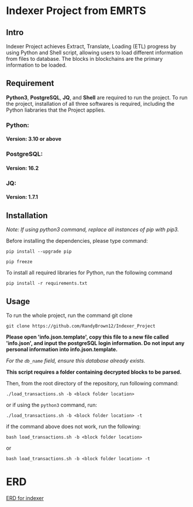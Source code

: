 # Indexer Project from EMRTS

## Intro
Indexer Project achieves Extract, Translate, Loading (ETL) progress by using Python and Shell script, allowing users to load different information from files to database. The blocks in blockchains are the primary information to be loaded. 

## Requirement
**Python3**, **PostgreSQL**, **JQ**, and **Shell** are required to run the project. To run the project, installation of all three softwares is required, including the Python liabraries that the Project applies. 
### Python:
#### Version: 3.10 or above 
### PostgreSQL:
#### Version: 16.2
### JQ:
#### Version: 1.7.1

## Installation
*Note: If using python3 command, replace all instances of pip with pip3.*

Before installing the dependencies, please type command:
```
pip install --upgrade pip
```

```
pip freeze
```

To install all required libraries for Python, run the following command
```
pip install -r requirements.txt
```

## Usage
To run the whole project, run the command git clone
```
git clone https://github.com/RandyBrown12/Indexer_Project
```
**Please open 'info.json.template', copy this file to a new file called 'info.json', and input the postgreSQL login information. Do not input any personal information into info.json.template.**

*For the `db_name` field, ensure this database already exists.*

**This script requires a folder containing decrypted blocks to be parsed.**

Then, from the root directory of the repository, run following command:
```
./load_transactions.sh -b <block folder location>
```
or if using the `python3` command, run:
```
./load_transactions.sh -b <block folder location> -t
```
if the command above does not work, run the following:
```
bash load_transactions.sh -b <block folder location>
```
or 
```
bash load_transactions.sh -b <block folder location> -t
```
# ERD
[ERD for indexer](ERD.pdf)


